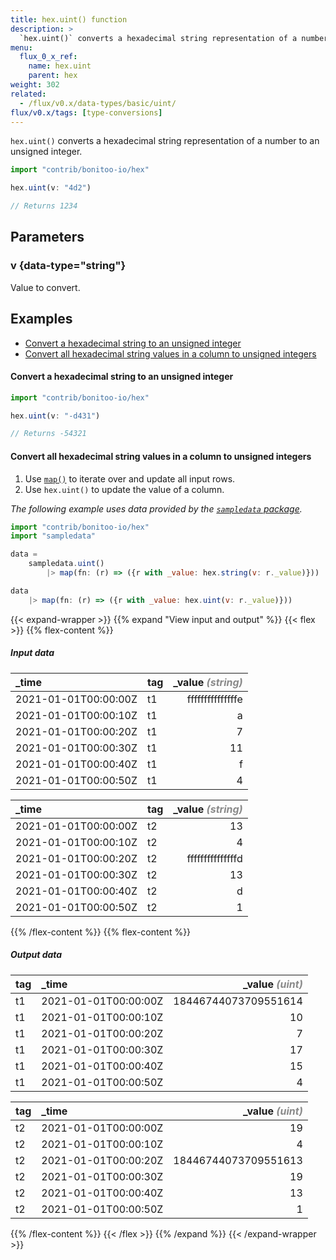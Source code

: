 ```yaml
---
title: hex.uint() function
description: >
  `hex.uint()` converts a hexadecimal string representation of a number to an unsigned integer.
menu:
  flux_0_x_ref:
    name: hex.uint
    parent: hex
weight: 302
related:
  - /flux/v0.x/data-types/basic/uint/
flux/v0.x/tags: [type-conversions]
---
```


`hex.uint()` converts a hexadecimal string representation of a number to an unsigned integer.

```js
import "contrib/bonitoo-io/hex"

hex.uint(v: "4d2")

// Returns 1234
```

## Parameters

### v {data-type="string"}
Value to convert.

## Examples

- [Convert a hexadecimal string to an unsigned integer](#convert-a-hexadecimal-string-to-an-unsigned-integer)
- [Convert all hexadecimal string values in a column to unsigned integers](#convert-all-hexadecimal-string-values-in-a-column-to-unsigned-integers)

#### Convert a hexadecimal string to an unsigned integer
```js
import "contrib/bonitoo-io/hex"

hex.uint(v: "-d431")

// Returns -54321
```

#### Convert all hexadecimal string values in a column to unsigned integers

1. Use [`map()`](/flux/v0.x/stdlib/universe/map/) to iterate over and update all input rows.
2. Use `hex.uint()` to update the value of a column.

_The following example uses data provided by the [`sampledata` package](/flux/v0.x/stdlib/sampledata/)._

```js
import "contrib/bonitoo-io/hex"
import "sampledata"

data =
    sampledata.uint()
        |> map(fn: (r) => ({r with _value: hex.string(v: r._value)}))

data
    |> map(fn: (r) => ({r with _value: hex.uint(v: r._value)}))
```

{{< expand-wrapper >}}
{{% expand "View input and output" %}}
{{< flex >}}
{{% flex-content %}}
##### Input data
| _time                | tag | _value _<span style="opacity:.5;">(string)</span>_ |
| :------------------- | :-- | -------------------------------------------------: |
| 2021-01-01T00:00:00Z | t1  |                                   fffffffffffffffe |
| 2021-01-01T00:00:10Z | t1  |                                                  a |
| 2021-01-01T00:00:20Z | t1  |                                                  7 |
| 2021-01-01T00:00:30Z | t1  |                                                 11 |
| 2021-01-01T00:00:40Z | t1  |                                                  f |
| 2021-01-01T00:00:50Z | t1  |                                                  4 |

| _time                | tag | _value _<span style="opacity:.5;">(string)</span>_ |
| :------------------- | :-- | -------------------------------------------------: |
| 2021-01-01T00:00:00Z | t2  |                                                 13 |
| 2021-01-01T00:00:10Z | t2  |                                                  4 |
| 2021-01-01T00:00:20Z | t2  |                                   fffffffffffffffd |
| 2021-01-01T00:00:30Z | t2  |                                                 13 |
| 2021-01-01T00:00:40Z | t2  |                                                  d |
| 2021-01-01T00:00:50Z | t2  |                                                  1 |

{{% /flex-content %}}
{{% flex-content %}}
##### Output data
| tag | _time                | _value _<span style="opacity:.5;">(uint)</span>_ |
| :-- | :------------------- | -----------------------------------------------: |
| t1  | 2021-01-01T00:00:00Z |                             18446744073709551614 |
| t1  | 2021-01-01T00:00:10Z |                                               10 |
| t1  | 2021-01-01T00:00:20Z |                                                7 |
| t1  | 2021-01-01T00:00:30Z |                                               17 |
| t1  | 2021-01-01T00:00:40Z |                                               15 |
| t1  | 2021-01-01T00:00:50Z |                                                4 |

| tag | _time                | _value _<span style="opacity:.5;">(uint)</span>_ |
| :-- | :------------------- | -----------------------------------------------: |
| t2  | 2021-01-01T00:00:00Z |                                               19 |
| t2  | 2021-01-01T00:00:10Z |                                                4 |
| t2  | 2021-01-01T00:00:20Z |                             18446744073709551613 |
| t2  | 2021-01-01T00:00:30Z |                                               19 |
| t2  | 2021-01-01T00:00:40Z |                                               13 |
| t2  | 2021-01-01T00:00:50Z |                                                1 |

{{% /flex-content %}}
{{< /flex >}}
{{% /expand %}}
{{< /expand-wrapper >}}


